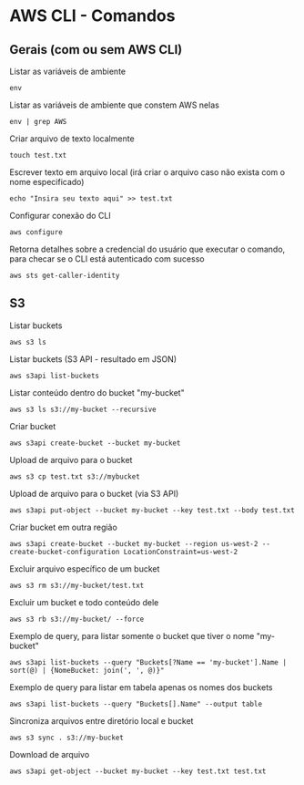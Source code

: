 # AWS CLI - Comandos

## Gerais (com ou sem AWS CLI)

Listar as variáveis de ambiente
```
env
```

Listar as variáveis de ambiente que constem AWS nelas
```
env | grep AWS
```

Criar arquivo de texto localmente
```
touch test.txt
```

Escrever texto em arquivo local (irá criar o arquivo caso não exista com o nome especificado)
```
echo "Insira seu texto aqui" >> test.txt
```

Configurar conexão do CLI
```
aws configure
```

Retorna detalhes sobre a credencial do usuário que executar o comando, para checar se o CLI está autenticado com sucesso
```
aws sts get-caller-identity
```


## S3
Listar buckets
```
aws s3 ls
```

Listar buckets (S3 API - resultado em JSON)
```
aws s3api list-buckets
```

Listar conteúdo dentro do bucket "my-bucket"
```
aws s3 ls s3://my-bucket --recursive
```

Criar bucket
```
aws s3api create-bucket --bucket my-bucket
```

Upload de arquivo para o bucket
```
aws s3 cp test.txt s3://mybucket
```

Upload de arquivo para o bucket (via S3 API)
```
aws s3api put-object --bucket my-bucket --key test.txt --body test.txt
```

Criar bucket em outra região
```
aws s3api create-bucket --bucket my-bucket --region us-west-2 --create-bucket-configuration LocationConstraint=us-west-2
```

Excluir arquivo específico de um bucket
```
aws s3 rm s3://my-bucket/test.txt
```

Excluir um bucket e todo conteúdo dele
```
aws s3 rb s3://my-bucket/ --force
```

Exemplo de query, para listar somente o bucket que tiver o nome "my-bucket"

```
aws s3api list-buckets --query "Buckets[?Name == 'my-bucket'].Name | sort(@) | {NomeBucket: join(', ', @)}"
```

Exemplo de query para listar em tabela apenas os nomes dos buckets
```
aws s3api list-buckets --query "Buckets[].Name" --output table
```

Sincroniza arquivos entre diretório local e bucket
```
aws s3 sync . s3://my-bucket
```

Download de arquivo
```
aws s3api get-object --bucket my-bucket --key test.txt test.txt
```
